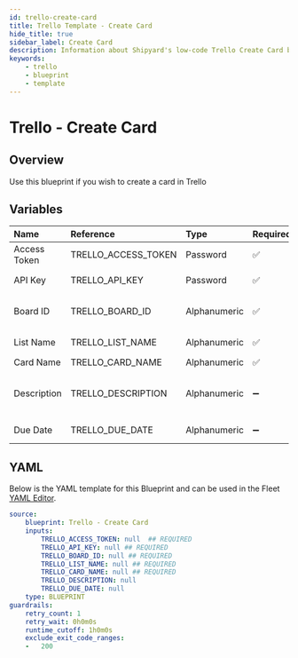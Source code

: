 ```yaml
---
id: trello-create-card
title: Trello Template - Create Card
hide_title: true
sidebar_label: Create Card
description: Information about Shipyard's low-code Trello Create Card blueprint. Creates a card on a Trello Board 
keywords:
    - trello
    - blueprint
    - template
---
```


# Trello - Create Card

## Overview
Use this blueprint if you wish to create a card in Trello

## Variables

| Name | Reference | Type | Required | Default | Options | Description |
|:-----|:----------|:-----|:---------|:--------|:--------|:------------|
| Access Token | TRELLO_ACCESS_TOKEN  | Password |:white_check_mark: | - | - | https://trello.com/power-ups/admin |
| API Key | TRELLO_API_KEY  | Password |:white_check_mark: | - | - | https://trello.com/power-ups/admin |
| Board ID | TRELLO_BOARD_ID  | Alphanumeric |:white_check_mark: | - | - | The ID of the board you wish to create the ticket in |
| List Name | TRELLO_LIST_NAME  | Alphanumeric |:white_check_mark: | - | - | The list you wish to add the newly created card to |
| Card Name | TRELLO_CARD_NAME  | Alphanumeric |:white_check_mark: | - | - | The title of the card |
| Description | TRELLO_DESCRIPTION  | Alphanumeric |:heavy_minus_sign: | - | - | The text you want to be displayed in the description section of the card |
| Due Date | TRELLO_DUE_DATE  | Alphanumeric |:heavy_minus_sign: | - | - | The due date you wish to assign to the ticket |


## YAML
Below is the YAML template for this Blueprint and can be used in the Fleet [YAML Editor](../../reference/fleets/yaml-editor.md).
```yaml
source:
    blueprint: Trello - Create Card
    inputs:
        TRELLO_ACCESS_TOKEN: null  ## REQUIRED
        TRELLO_API_KEY: null ## REQUIRED
        TRELLO_BOARD_ID: null ## REQUIRED
        TRELLO_LIST_NAME: null ## REQUIRED
        TRELLO_CARD_NAME: null ## REQUIRED
        TRELLO_DESCRIPTION: null
        TRELLO_DUE_DATE: null
    type: BLUEPRINT
guardrails:
    retry_count: 1
    retry_wait: 0h0m0s
    runtime_cutoff: 1h0m0s
    exclude_exit_code_ranges:
    -   200

```
